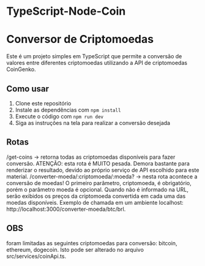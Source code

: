 # TypeScript-Node-Coin

# Conversor de Criptomoedas

Este é um projeto simples em TypeScript que permite a conversão de valores entre diferentes criptomoedas utilizando a API de criptomoedas CoinGenko.

## Como usar

1. Clone este repositório
2. Instale as dependências com `npm install`
3. Execute o código com `npm run dev`
4. Siga as instruções na tela para realizar a conversão desejada

## Rotas

/get-coins → retorna todas as criptomoedas disponíveis para fazer conversão. ATENÇÃO: esta rota é MUITO pesada. Demora bastante para renderizar o resultado, devido ao próprio serviço de API escolhido para este material.
/converter-moeda/:criptomoeda/:moeda? → nesta rota acontece a conversão de moedas! O primeiro parâmetro, criptomoeda, é obrigatório, porém o parâmetro moeda é opcional. Quando não é informado na URL, serão exibidos os preços da criptomoeda convertida em cada uma das moedas disponíveis. Exemplo de chamada em um ambiente localhost: http://localhost:3000/converter-moeda/btc/brl.

## OBS

 foram limitadas as seguintes criptomoedas para conversão: bitcoin, ethereum, dogecoin. Isto pode ser alterado no arquivo src/services/coinApi.ts.

